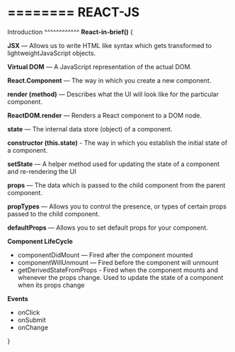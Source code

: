 ========
REACT-JS
========
Introduction
^^^^^^^^^^^^
**React-in-brief()**
{

**JSX** — Allows us to write HTML like syntax which gets
transformed to lightweightJavaScript objects.

**Virtual DOM** — A JavaScript representation of the actual
DOM.

**React.Component** — The way in which you create a new component.

**render (method)** — Describes what the UI will look like for
the particular component.

**ReactDOM.render** — Renders a React component to a DOM node.

**state** — The internal data store (object) of a component.

**constructor (this.state)** - The way in which you establish
the initial state of a component.

**setState** — A helper method used for updating the state of a
component and re-rendering the UI

**props** — The data which is passed to the child component
from the parent component.

**propTypes** — Allows you to control the presence, or types of
certain props passed to the child component.

**defaultProps** — Allows you to set default props for your component.

**Component LifeCycle**
  - componentDidMount — Fired after the component mounted
  - componentWillUnmount — Fired before the component will unmount
  - getDerivedStateFromProps - Fired when the component mounts and whenever the props change. Used to update the state of a component when its props change

**Events**
  - onClick
  - onSubmit
  - onChange

 }
